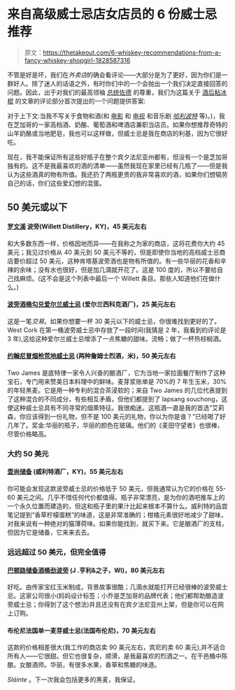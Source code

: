 # 来自高级威士忌店女店员的 6 份威士忌推荐

> 原文：<https://thetakeout.com/6-whiskey-recommendations-from-a-fancy-whiskey-shopgirl-1828587316>

不管是好是坏，我们在*外卖店*的确会看评论——大部分是为了更好，因为你们是一群好人。除了迷人的话语之外，有时你们中的一个会抛出一个我们决定直接回答的问题。因此，出于对我们的最高领袖 [总统佐德](https://thetakeout.com/1828575194) 的尊重，我们为这篇关于 [酒后粘冰棍](https://thetakeout.com/stick-a-popsicle-in-your-booze-prosecco-1828559442#_ga=2.226523101.1799697540.1534983607-308846628.1493669845) 的文章的评论部分首次提出的一个问题提供答案:



对于上下文:当我不写关于食物和酒(和 [电影](https://consequenceofsound.net/author/allison-shoemaker/) 和 [电视](https://www.avclub.com/c/whats-on-tonight) 和音乐剧 [*哈利波特*](https://thetakeout.com/a-muggle-eats-her-way-through-harry-potters-magical-uni-1828345444) 等)。)，我在芝加哥的一家高档酒、奶酪、葡萄酒和啤酒店兼职当店员。如果你想推荐奇特的山羊奶酪或当地肥皂，我也可以这样做，但威士忌是我在商店的利基，因为它很好吃。

现在，我不能保证所有这些好瓶子在整个宾夕法尼亚州都有，但没有一个是芝加哥独有的。这不是我最喜欢的酒的清单——虽然我现在家里已经有几瓶了——但是我认为这些酒真的物有所值。我还扔了两瓶更贵的我非常喜欢的酒，如果你们想犒劳自己的话，你们这些爱幻想的混蛋。

## 50 美元或以下

#### [**罗文溪**](https://www.kentuckybourbonwhiskey.com/the-whiskeys/rowans-creek/) **波旁(Willett Distillery，KY)，45 美元左右**

和大多数东西一样，价格因地而异——在我称之为家的商店，这将花费你大约 45 美元；我见过价格从 40 美元到 50 美元不等的，但是即使你当地的高档威士忌商店要价超过 50 美元，这种肯塔基波旁酒也是物有所值的。有一些华丽的花香和辛辣的余味；没有水也很好，但是加几滴就开花了。这是 100 度的，所以不要给自己找麻烦。(这不会是这个列表中最后一个 Willett 条目。那些人知道他们在做什么。)

#### [波旁酒桶勾兑爱尔兰威士忌](http://www.westcorkdistillers.com/west-cork-irish-whiskey/bourbon-cask/) (爱尔兰西科克酒厂)，25 美元左右

这是一笔*交易*。如果你想要一杯 30 美元以下的威士忌，你很难找到更好的了。West Cork 在第一桶波旁威士忌中存放了一段时间(我猜是 2 年，我看到的评论是 3 年),这给这种爱尔兰威士忌增添了一点焦糖的甜味。流畅；做了一杯热棕榈酒。

#### [约翰尼冒烟枪荒地威士忌](https://twojames.com/our-spirits/) (两种詹姆士烈酒，米)，50 美元左右

Two James 是底特律一家令人兴奋的酿酒厂，它为当地一家拉面餐厅制作了这种宝石，专门用来赞美日本料理中的鲜味。麦芽浆账单是 70%的 7 年生玉米，30%的年轻黑麦。它是用一种专利的混合茶浸软的；来自 Two James 的几位代表提到了这种混合的不同成分，有些相互矛盾，但他们都提到了 lapsang souchong，这使这种威士忌具有不同寻常的烟熏特征。我很痴迷。这瓶酒一直是我的首选“艾莉森，你应该得到一份礼物，但不是 100 美元的礼物，你以为你是谁？”已经喝了好几年了。奖金:华丽的瓶子，华丽的颜色在玻璃。他们的《麦田守望者》也很棒，尽管价格略高。

### 大约 50 美元

#### [**壶尚储备**](https://www.kentuckybourbonwhiskey.com/the-whiskeys/willett-pot-still-reserve/) **(威利特酒厂，KY)，55 美元左右**

你可能会发现这款波旁威士忌的价格低于 50 美元，但我通常认为它的价格在 55-60 美元之间。几乎不惜任何代价都值得。瓶子非常漂亮，是为你的酒吧推车上的一个永久位置而建造的，但这和瓶子里的果汁比起来根本不算什么。威利特的品尝笔记提到“香草柠檬蛋糕”的味道，这是非常准确的；柑橘元素很好地减少了甜味，对我来说有一种绝对的猫薄荷味。如果你能找到，就买下来。它是酿酒厂的支柱，但因为它是储备，它来来去去。

### **远远超过 50 美元，但完全值得**

#### [巴顿路储备酒桶劲波旁](https://jhenryandsons.com/) (J .亨利&之子，WI)，80 美元左右

好吃。由传家宝红玉米制成，背景故事很酷；几滴水就能打开已经很棒的波旁威士忌。这家公司很小(妈妈设计标签；小乔是芝加哥的品牌代表；他们都帮助酿造波旁威士忌；你得到了这个想法)并且还没有在宾夕法尼亚州上架，但是你可以在网上订购。

#### 布伦尼法国单一麦芽威士忌(法国布伦尼)，70 美元左右

这款的价格相差很大(我工作的商店卖 90 美元左右，宾尼的卖 60 美元),并不适合所有人——它很甜。但它也很复杂，顺滑，是我最喜欢的烈酒之一。在干邑桶中陈酿。女酿酒师。华丽，有很多水果，香草和焦糖的味道。

*Sláinte* 。下一次我会包括更多的黑麦，我保证。